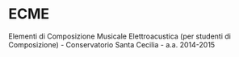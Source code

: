 # ECME

Elementi di Composizione Musicale Elettroacustica (per studenti di Composizione) - Conservatorio Santa Cecilia - a.a. 2014-2015

